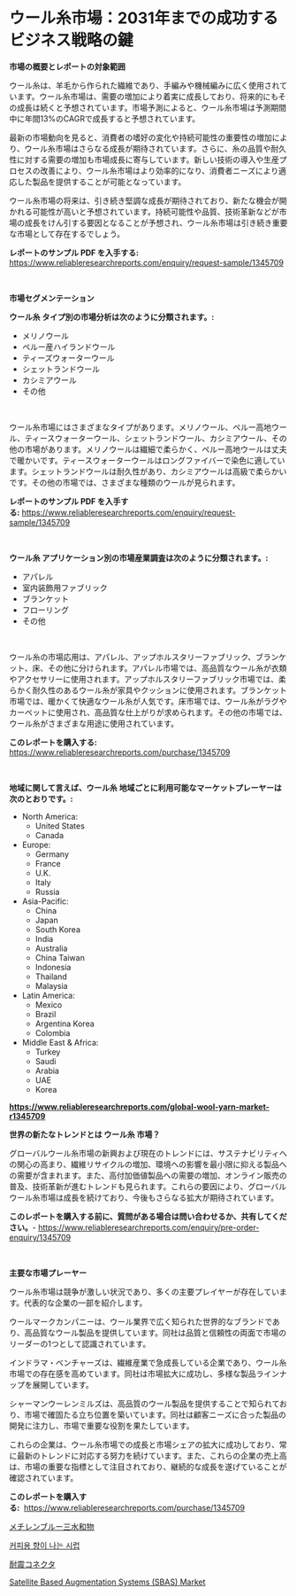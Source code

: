 <p><h1>ウール糸市場：2031年までの成功するビジネス戦略の鍵</h1></p><p><strong>市場の概要とレポートの対象範囲</strong></p>
<p><p>ウール糸は、羊毛から作られた繊維であり、手編みや機械編みに広く使用されています。ウール糸市場は、需要の増加により着実に成長しており、将来的にもその成長は続くと予想されています。市場予測によると、ウール糸市場は予測期間中に年間13%のCAGRで成長すると予想されています。</p><p>最新の市場動向を見ると、消費者の嗜好の変化や持続可能性の重要性の増加により、ウール糸市場はさらなる成長が期待されています。さらに、糸の品質や耐久性に対する需要の増加も市場成長に寄与しています。新しい技術の導入や生産プロセスの改善により、ウール糸市場はより効率的になり、消費者ニーズにより適応した製品を提供することが可能となっています。</p><p>ウール糸市場の将来は、引き続き堅調な成長が期待されており、新たな機会が開かれる可能性が高いと予想されています。持続可能性や品質、技術革新などが市場の成長をけん引する要因となることが予想され、ウール糸市場は引き続き重要な市場として存在するでしょう。</p></p>
<p><strong>レポートのサンプル PDF を入手する:</strong> <a href="https://www.reliableresearchreports.com/enquiry/request-sample/1345709">https://www.reliableresearchreports.com/enquiry/request-sample/1345709</a></p>
<p>&nbsp;</p>
<p><strong>市場セグメンテーション</strong></p>
<p><strong>ウール糸 タイプ別の市場分析は次のように分類されます。:</strong></p>
<p><ul><li>メリノウール</li><li>ペルー産ハイランドウール</li><li>ティーズウォーターウール</li><li>シェットランドウール</li><li>カシミアウール</li><li>その他</li></ul></p>
<p>&nbsp;</p>
<p><p>ウール糸市場にはさまざまなタイプがあります。メリノウール、ペルー高地ウール、ティースウォーターウール、シェットランドウール、カシミアウール、その他の市場があります。メリノウールは繊細で柔らかく、ペルー高地ウールは丈夫で暖かいです。ティースウォーターウールはロングファイバーで染色に適しています。シェットランドウールは耐久性があり、カシミアウールは高級で柔らかいです。その他の市場では、さまざまな種類のウールが見られます。</p></p>
<p><strong>レポートのサンプル PDF を入手する:</strong>&nbsp;<a href="https://www.reliableresearchreports.com/enquiry/request-sample/1345709">https://www.reliableresearchreports.com/enquiry/request-sample/1345709</a></p>
<p>&nbsp;</p>
<p><strong> ウール糸 アプリケーション別の市場産業調査は次のように分類されます。:</strong></p>
<p><ul><li>アパレル</li><li>室内装飾用ファブリック</li><li>ブランケット</li><li>フローリング</li><li>その他</li></ul></p>
<p>&nbsp;</p>
<p><p>ウール糸の市場応用は、アパレル、アップホルスタリーファブリック、ブランケット、床、その他に分けられます。アパレル市場では、高品質なウール糸が衣類やアクセサリーに使用されます。アップホルスタリーファブリック市場では、柔らかく耐久性のあるウール糸が家具やクッションに使用されます。ブランケット市場では、暖かくて快適なウール糸が人気です。床市場では、ウール糸がラグやカーペットに使用され、高品質な仕上がりが求められます。その他の市場では、ウール糸がさまざまな用途に使用されています。</p></p>
<p><strong>このレポートを購入する:</strong>&nbsp; <a href="https://www.reliableresearchreports.com/purchase/1345709">https://www.reliableresearchreports.com/purchase/1345709</a></p>
<p>&nbsp;</p>
<p><strong>地域に関して言えば、ウール糸 地域ごとに利用可能なマーケットプレーヤーは次のとおりです。:</strong></p>
<p><ul>
    <li>
        North America:
        <ul>
            <li>United States</li>
            <li>Canada</li>
        </ul>
    </li>
    <li>
        Europe:
        <ul>
            <li>Germany</li>
            <li>France</li>
            <li>U.K.</li>
            <li>Italy</li>
            <li>Russia</li>
        </ul>
    </li>
    <li>
        Asia-Pacific:
        <ul>
            <li>China</li>
            <li>Japan</li>
            <li>South Korea</li>
            <li>India</li>
            <li>Australia</li>
            <li>China Taiwan</li>
            <li>Indonesia</li>
            <li>Thailand</li>
            <li>Malaysia</li>
        </ul>
    </li>
    <li>
        Latin America:
        <ul>
            <li>Mexico</li>
            <li>Brazil</li>
            <li>Argentina Korea</li>
            <li>Colombia</li>
        </ul>
    </li>
    <li>
        Middle East & Africa:
        <ul>
            <li>Turkey</li>
            <li>Saudi</li>
            <li>Arabia</li>
            <li>UAE</li>
            <li>Korea</li>
        </ul>
    </li>
    </ul></p>
<p><strong><a href="https://www.reliableresearchreports.com/global-wool-yarn-market-r1345709">https://www.reliableresearchreports.com/global-wool-yarn-market-r1345709</a></strong>&nbsp;</p>
<p><strong>世界の新たなトレンドとは ウール糸 市場？</strong></p>
<p><p>グローバルウール糸市場の新興および現在のトレンドには、サステナビリティへの関心の高まり、繊維リサイクルの増加、環境への影響を最小限に抑える製品への需要が含まれます。また、高付加価値製品への需要の増加、オンライン販売の普及、技術革新が進むトレンドも見られます。これらの要因により、グローバルウール糸市場は成長を続けており、今後もさらなる拡大が期待されています。</p></p>
<p><strong>このレポートを購入する前に、質問がある場合は問い合わせるか、共有してください。</strong>- <a href="https://www.reliableresearchreports.com/enquiry/pre-order-enquiry/1345709">https://www.reliableresearchreports.com/enquiry/pre-order-enquiry/1345709</a></p>
<p>&nbsp;</p>
<p><strong>主要な市場プレーヤー</strong></p>
<p><p>ウール糸市場は競争が激しい状況であり、多くの主要プレイヤーが存在しています。代表的な企業の一部を紹介します。</p><p>ウールマークカンパニーは、ウール業界で広く知られた世界的なブランドであり、高品質なウール製品を提供しています。同社は品質と信頼性の両面で市場のリーダーの1つとして認識されています。</p><p>インドラマ・ベンチャーズは、繊維産業で急成長している企業であり、ウール糸市場での存在感を高めています。同社は市場拡大に成功し、多様な製品ラインナップを展開しています。</p><p>シャーマンウーレンミルズは、高品質のウール製品を提供することで知られており、市場で確固たる立ち位置を築いています。同社は顧客ニーズに合った製品の開発に注力し、市場で重要な役割を果たしています。</p><p>これらの企業は、ウール糸市場での成長と市場シェアの拡大に成功しており、常に最新のトレンドに対応する努力を続けています。また、これらの企業の売上高は、市場の重要な指標として注目されており、継続的な成長を遂げていることが確認されています。</p></p>
<p><strong>このレポートを購入する:</strong>&nbsp;&nbsp;<a href="https://www.reliableresearchreports.com/purchase/1345709">https://www.reliableresearchreports.com/purchase/1345709</a></p>
<p><p><a href="https://medium.com/@maureenbiologist34/%E3%83%A1%E3%83%81%E3%83%AC%E3%83%B3%E3%83%96%E3%83%AB%E3%83%BC%E3%83%88%E3%83%AA%E3%83%8F%E3%82%A4%E3%83%89%E3%83%AC%E3%83%BC%E3%83%88%E5%B8%82%E5%A0%B4%E3%83%AC%E3%83%9D%E3%83%BC%E3%83%88%E3%81%AF-%E3%81%93%E3%81%AE%E5%B8%82%E5%A0%B4%E3%81%AE%E6%9C%80%E6%96%B0%E3%81%AE%E3%83%88%E3%83%AC%E3%83%B3%E3%83%89%E3%81%A8%E6%88%90%E9%95%B7%E6%A9%9F%E4%BC%9A%E3%82%92%E6%98%8E%E3%82%89%E3%81%8B%E3%81%AB%E3%81%97%E3%81%A6%E3%81%84%E3%81%BE%E3%81%99-dc9fd44621f8">メチレンブルー三水和物</a></p><p><a href="https://github.com/royErdmtyan906778/Market-Research-Report-List-1/blob/main/814999318752.md">커피용 향이 나는 시럽</a></p><p><a href="https://medium.com/@vanessa.grant665567/%E5%9C%B0%E9%9C%87%E3%82%B3%E3%83%8D%E3%82%AF%E3%82%BF%E5%B8%82%E5%A0%B4%E8%A6%8F%E6%A8%A1%E3%81%A8%E5%B8%82%E5%A0%B4%E5%8B%95%E5%90%91-%E5%AE%8C%E5%85%A8%E3%81%AA%E6%A5%AD%E7%95%8C%E6%A6%82%E8%A6%81-2024%E5%B9%B4%E3%81%8B%E3%82%892031%E5%B9%B4-09969473835a">耐震コネクタ</a></p><p><a href="https://github.com/kathiaseamanalvaradovlprc2h/Market-Research-Report-List-1/blob/main/satellite-based-augmentation-systems-sbas-market.md">Satellite Based Augmentation Systems (SBAS) Market</a></p></p>